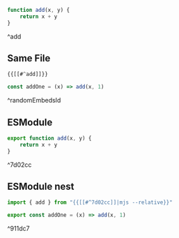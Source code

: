 ```js
function add(x, y) {
	return x + y
}
```
^add

## Same File

```js
{{[[#^add]]}}

const addOne = (x) => add(x, 1)
```
^randomEmbedsId

## ESModule

```js
export function add(x, y) {
	return x + y
}
```

^7d02cc

## ESModule nest


```js
import { add } from "{{[[#^7d02cc]]|mjs --relative}}"

export const addOne = (x) => add(x, 1)
```

^911dc7
